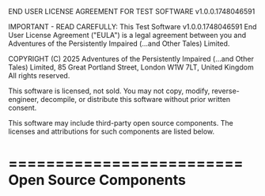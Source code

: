 
END USER LICENSE AGREEMENT FOR TEST SOFTWARE v1.0.0.1748046591

IMPORTANT - READ CAREFULLY: This Test Software v1.0.0.1748046591 End User License Agreement ("EULA") is a legal agreement between you and Adventures of the Persistently Impaired (...and Other Tales) Limited.

COPYRIGHT (C) 2025 Adventures of the Persistently Impaired (...and Other Tales) Limited, 85 Great Portland Street, London W1W 7LT, United Kingdom
All rights reserved.

This software is licensed, not sold. You may not copy, modify, reverse-engineer, decompile, or distribute this software without prior written consent.

This software may include third-party open source components. The licenses and attributions for such components are listed below.

=========================
Open Source Components
=========================
